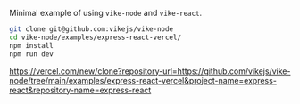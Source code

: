 Minimal example of using `vike-node` and `vike-react`.

```bash
git clone git@github.com:vikejs/vike-node
cd vike-node/examples/express-react-vercel/
npm install
npm run dev
```

https://vercel.com/new/clone?repository-url=https://github.com/vikejs/vike-node/tree/main/examples/express-react-vercel&project-name=express-react&repository-name=express-react